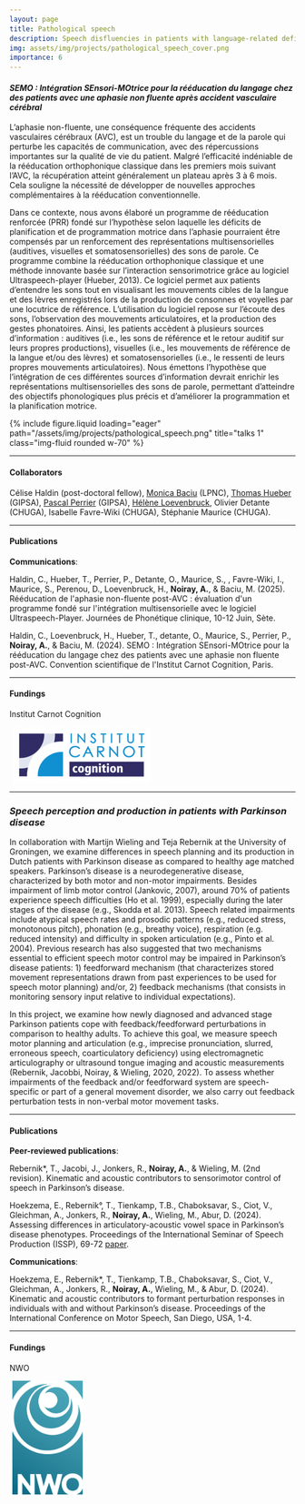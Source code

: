 ```yaml
---
layout: page
title: Pathological speech
description: Speech disfluencies in patients with language-related deficiencies
img: assets/img/projects/pathological_speech_cover.png
importance: 6
---
```


#### _SEMO : Intégration SEnsori-MOtrice pour la rééducation du langage chez des patients avec une aphasie non fluente après accident vasculaire cérébral_

L’aphasie non-fluente, une conséquence fréquente des accidents vasculaires cérébraux (AVC), est un trouble du langage et de la parole qui perturbe les capacités de communication, avec des répercussions importantes sur la qualité de vie du patient. Malgré l’efficacité indéniable de la rééducation orthophonique classique dans les premiers mois suivant l’AVC, la récupération atteint généralement un plateau après 3 à 6 mois. Cela souligne la nécessité de développer de nouvelles approches complémentaires à la rééducation conventionnelle.

Dans ce contexte, nous avons élaboré un programme de rééducation renforcée (PRR) fondé sur l’hypothèse selon laquelle les déficits de planification et de programmation motrice dans l’aphasie pourraient être compensés par un renforcement des représentations multisensorielles (auditives, visuelles et somatosensorielles) des sons de parole. Ce programme combine la rééducation orthophonique classique et une méthode innovante basée sur l’interaction sensorimotrice grâce au logiciel Ultraspeech-player (Hueber, 2013). Ce logiciel permet aux patients d’entendre les sons tout en visualisant les mouvements cibles de la langue et des lèvres enregistrés lors de la production de consonnes et voyelles par une locutrice de référence. L’utilisation du logiciel repose sur l’écoute des sons, l’observation des mouvements articulatoires, et la production des gestes phonatoires.
Ainsi, les patients accèdent à plusieurs sources d’information : auditives (i.e., les sons de référence et le retour auditif sur leurs propres productions), visuelles (i.e., les mouvements de référence de la langue et/ou des lèvres) et somatosensorielles (i.e., le ressenti de leurs propres mouvements articulatoires). Nous émettons l’hypothèse que l’intégration de ces différentes sources d’information devrait enrichir les représentations multisensorielles des sons de parole, permettant d’atteindre des objectifs phonologiques plus précis et d’améliorer la programmation et la planification motrice.

<div class="row">
    <div style="max-width:800px; margin:auto;" class="">
        {% include figure.liquid loading="eager" path="/assets/img/projects/pathological_speech.png" title="talks 1"
        class="img-fluid rounded w-70"
        %}
    </div>
</div>

---

#### Collaborators

Célise Haldin (post-doctoral fellow), [Monica Baciu](https://lpnc.univ-grenoble-alpes.fr/fr/monica-baciu) (LPNC), [Thomas Hueber](https://www.gipsa-lab.grenoble-inp.fr/~thomas.hueber/) (GIPSA), [Pascal Perrier](https://cv.hal.science/pascal-perrier) (GIPSA), [Hélène Loevenbruck](https://lpnc.univ-grenoble-alpes.fr/fr/helene-loevenbruck), Olivier Detante (CHUGA), Isabelle Favre-Wiki (CHUGA), Stéphanie Maurice (CHUGA).

---

#### Publications

**Communications**:

Haldin, C., Hueber, T., Perrier, P., Detante, O., Maurice, S., , Favre-Wiki, I., Maurice, S., Perenou, D., Loevenbruck, H., **Noiray, A.**, & Baciu, M. (2025). Rééducation de l'aphasie non-fluente post-AVC : évaluation d'un programme fondé sur l'intégration multisensorielle avec le logiciel Ultraspeech-Player. Journées de Phonétique clinique, 10-12 Juin, Sète.

Haldin, C., Loevenbruck, H., Hueber, T., detante, O., Maurice, S., Perrier, P., **Noiray, A.**, & Baciu, M. (2024). SEMO : Intégration SEnsori-MOtrice pour la rééducation du langage chez des patients avec une aphasie non fluente post-AVC. Convention scientifique de l'Institut Carnot Cognition, Paris.

---

#### Fundings

Institut Carnot Cognition

<img src="/assets/img/fundings/institutCarnotCognition.png" alt="logo" style="height:100px; vertical-align:middle; margin-left:5px;">

---

### _Speech perception and production in patients with Parkinson disease_

In collaboration with Martijn Wieling and Teja Rebernik at the University of Groningen, we examine differences in speech planning and its production in Dutch patients with Parkinson disease as compared to healthy age matched speakers. Parkinson’s disease is a neurodegenerative disease, characterized by both motor and non-motor impairments. Besides impairment of limb motor control (Jankovic, 2007), around 70% of patients experience speech difficulties (Ho et al. 1999), especially during the later stages of the disease (e.g., Skodda et al. 2013). Speech related impairments include atypical speech rates and prosodic patterns (e.g., reduced stress, monotonous pitch), phonation (e.g., breathy voice), respiration (e.g. reduced intensity) and difficulty in spoken articulation (e.g., Pinto et al. 2004). Previous research has also suggested that two mechanisms essential to efficient speech motor control may be impaired in Parkinson’s disease patients: 1) feedforward mechanism (that characterizes stored movement representations drawn from past experiences to be used for speech motor planning) and/or, 2) feedback mechanisms (that consists in monitoring sensory input relative to individual expectations).

In this project, we examine how newly diagnosed and advanced stage Parkinson patients cope with feedback/feedforward perturbations in comparison to healthy adults. To achieve this goal, we measure speech motor planning and articulation (e.g., imprecise pronunciation, slurred, erroneous speech, coarticulatory deficiency) using electromagnetic articulography or ultrasound tongue imaging and acoustic measurements (Rebernik, Jacobbi, Noiray, & Wieling, 2020, 2022). ﻿To assess whether impairments of the feedback and/or feedforward system are speech-specific or part of a general movement disorder, we also carry out feedback perturbation tests in non-verbal motor movement tasks.

---

#### Publications

**Peer-reviewed publications**:

Rebernik*, T., Jacobi, J., Jonkers, R., **Noiray, A.**, & Wieling, M. (2nd revision). Kinematic and acoustic contributors to sensorimotor control of speech in Parkinson’s disease.

Hoekzema, E., Rebernik°, T., Tienkamp, T.B., Chaboksavar, S., Ciot, V., Gleichman, A., Jonkers, R., **Noiray, A.**, Wieling, M., Abur, D. (2024). Assessing differences in articulatory-acoustic vowel space in Parkinson’s disease phenotypes. Proceedings of the International Seminar of Speech Production (ISSP), 69-72 [paper](https://aburlab.web.rug.nl/wp-content/uploads/2024/04/Hoekzema_Rebernik_EtAl_2024.pdf).

**Communications**:

Hoekzema, E., Rebernik*, T., Tienkamp, T.B., Chaboksavar, S., Ciot, V., Gleichman, A., Jonkers, R., **Noiray, A.**, Wieling, M., & Abur, D. (2024). Kinematic and acoustic contributors to formant perturbation responses in individuals with and without Parkinson’s disease. Proceedings of the International Conference on Motor Speech, San Diego, USA, 1-4.

---

#### Fundings

NWO

<img src="/assets/img/fundings/nwo.jpg" alt="logo" style="height:200px; vertical-align:middle; margin-left:5px;">
